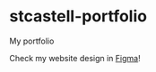 # stcastell-portfolio
My portfolio

Check my website design in <a href="https://www.figma.com/proto/QTmZsBOHTcSJTdHrMf48dH/%40stcastell?type=design&node-id=4-2&scaling=min-zoom&page-id=0%3A1">Figma<a/>!


